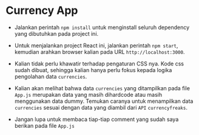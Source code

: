 # Currency App

- Jalankan perintah `npm install` untuk menginstall seluruh dependency yang dibutuhkan pada project ini.
- Untuk menjalankan project React ini, jalankan perintah `npm start`, kemudian arahkan browser kalian pada URL `http://localhost:3000`.
- Kalian tidak perlu khawatir terhadap pengaturan CSS nya. Kode css sudah dibuat, sehingga kalian hanya perlu fokus kepada logika pengolahan data `currencies`.
- Kalian akan melihat bahwa data `currencies` yang ditampilkan pada file `App.js` merupakan data yang masih dihardcode atau masih menggunakan data dummy. Temukan caranya untuk menampilkan data `currencies` sesuai dengan data yang diambil dari `API` `currencyfreaks`.

- Jangan lupa untuk membaca tiap-tiap comment yang sudah saya berikan pada file `App.js`
